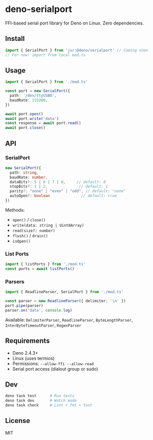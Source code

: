 # deno-serialport

FFI-based serial port library for Deno on Linux. Zero dependencies.

## Install

```typescript
import { SerialPort } from 'jsr:@deno/serialport' // Coming soon
// For now: import from local mod.ts
```

## Usage

```typescript
import { SerialPort } from './mod.ts'

const port = new SerialPort({
  path: '/dev/ttyUSB0',
  baudRate: 115200,
})

await port.open()
await port.write('data')
const response = await port.read()
await port.close()
```

## API

### SerialPort

```typescript
new SerialPort({
  path: string,
  baudRate: number,
  dataBits?: 5 | 6 | 7 | 8,     // default: 8
  stopBits?: 1 | 2,              // default: 1
  parity?: "none" | "even" | "odd", // default: "none"
  autoOpen?: boolean              // default: true
})
```

Methods:

- `open()` / `close()`
- `write(data: string | Uint8Array)`
- `read(size?: number)`
- `flush()` / `drain()`
- `isOpen()`

### List Ports

```typescript
import { listPorts } from './mod.ts'
const ports = await listPorts()
```

### Parsers

```typescript
import { ReadlineParser, SerialPort } from './mod.ts'

const parser = new ReadlineParser({ delimiter: '\n' })
port.pipe(parser)
parser.on('data', console.log)
```

Available: `DelimiterParser`, `ReadlineParser`, `ByteLengthParser`, `InterByteTimeoutParser`, `RegexParser`

## Requirements

- Deno 2.4.3+
- Linux (uses termios)
- Permissions: `--allow-ffi --allow-read`
- Serial port access (dialout group or sudo)

## Dev

```bash
deno task test      # Run tests
deno task dev       # Watch mode
deno task check     # Lint + fmt + test
```

## License

MIT
